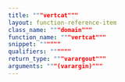 ```yaml
---
title: """vertcat"""
layout: function-reference-item
class_name: """domain"""
function_name: """vertcat"""
snippet: """"""
qualifiers: """"""
return_type: """varargout"""
arguments: """(varargin)"""
---
```



